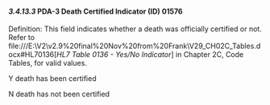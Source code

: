 #### *3.4.13.3* PDA-3 Death Certified Indicator (ID) 01576

Definition: This field indicates whether a death was officially certified or not. Refer to file:///E:\V2\v2.9%20final%20Nov%20from%20Frank\V29_CH02C_Tables.docx#HL70136[_HL7 Table 0136 - Yes/No Indicator_] in Chapter 2C, Code Tables, for valid values.

Y death has been certified

N death has not been certified
